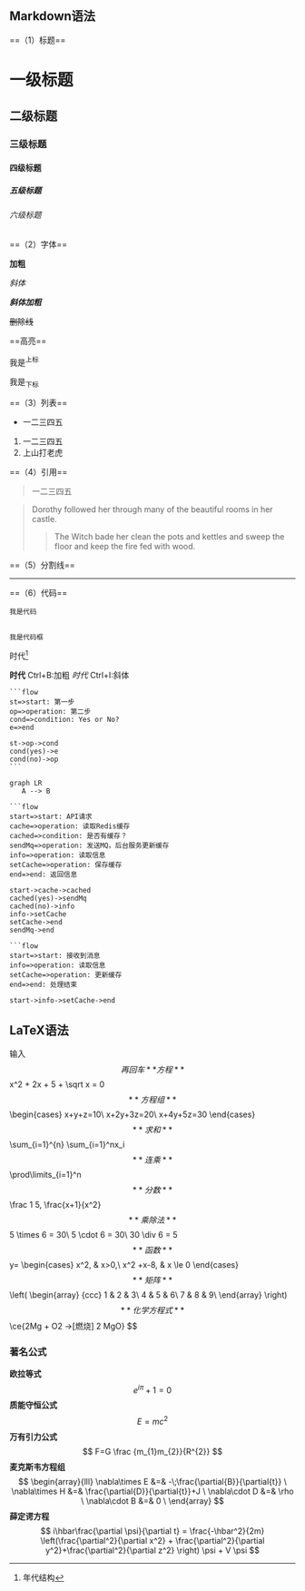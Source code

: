 ## Markdown语法

==（1）标题==

# 一级标题

## 二级标题

### 三级标题

#### 四级标题

##### 五级标题

###### 六级标题

==（2）字体==

**加粗**

*斜体*

***斜体加粗***

~~删除线~~

==高亮==

我是<sup>上标</sup>

我是<sub>下标</sub>

==（3）列表==

-  一二三四五

1. 一二三四五
2. 上山打老虎

==（4）引用==

>一二三四五

> Dorothy followed her through many of the beautiful rooms in her castle.
>
> > The Witch bade her clean the pots and kettles and sweep the floor and keep the fire fed with wood.

==（5）分割线==

-----

==（6）代码==

`我是代码`

```

我是代码框

```

时代[^1]

**时代**     Ctrl+B:加粗
*时代*     Ctrl+I:斜体

[^1]: 年代结构

~~~flow
```flow
st=>start: 第一步
op=>operation: 第二步
cond=>condition: Yes or No?
e=>end

st->op->cond
cond(yes)->e
cond(no)->op
```
~~~

```mermaid
graph LR
   A --> B 
```

```flow
​```flow
start=>start: API请求
cache=>operation: 读取Redis缓存
cached=>condition: 是否有缓存？
sendMq=>operation: 发送MQ，后台服务更新缓存
info=>operation: 读取信息
setCache=>operation: 保存缓存
end=>end: 返回信息

start->cache->cached
cached(yes)->sendMq
cached(no)->info
info->setCache
setCache->end
sendMq->end
```

```flow
​```flow
start=>start: 接收到消息
info=>operation: 读取信息
setCache=>operation: 更新缓存
end=>end: 处理结束

start->info->setCache->end
```

## LaTeX语法

输入$$再回车
**方程**
$$
x^2 + 2x + 5 + \sqrt x = 0
$$
**方程组**
$$
\begin{cases}
x+y+z=10\\
x+2y+3z=20\\
x+4y+5z=30
\end{cases}
$$
**求和**
$$
\sum_{i=1}^{n}
 \sum_{i=1}^nx_i
$$
**连乘**
$$
\prod\limits_{i=1}^n
$$
**分数**
$$
\frac 1 5,
\frac{x+1}{x^2}
$$
**乘除法**
$$
5 \times 6 = 30\\
5 \cdot 6 = 30\\
30 \div 6 = 5
$$
**函数**
$$
y=
\begin{cases}
x^2, & x>0,\\
x^2 +x-8, & x \le 0
\end{cases}
$$
**矩阵**
$$
\left(
\begin{array}
{ccc}
1 & 2 & 3\\
4 & 5 & 6\\
7 & 8 & 9\\
\end{array}
\right)
$$
**化学方程式**
$$
\ce{2Mg + O2 ->[燃烧] 2 MgO}
$$

### 著名公式

**欧拉等式**
$$
e^{i\pi} + 1 = 0
$$
**质能守恒公式**
$$
E = mc^2
$$
**万有引力公式**
$$
F=G \frac {m_{1}m_{2}}{R^{2}}
$$
**麦克斯韦方程组**
$$
\begin{array}{lll}
\nabla\times E &=& -\;\frac{\partial{B}}{\partial{t}}   
\ \nabla\times H &=& \frac{\partial{D}}{\partial{t}}+J   
\ \nabla\cdot D &=& \rho
\ \nabla\cdot B &=& 0
\ \end{array}
$$
**薛定谔方程**
$$
i\hbar\frac{\partial \psi}{\partial t} = \frac{-\hbar^2}{2m} \left(\frac{\partial^2}{\partial x^2} + \frac{\partial^2}{\partial y^2}+\frac{\partial^2}{\partial z^2} \right) \psi + V \psi
$$
